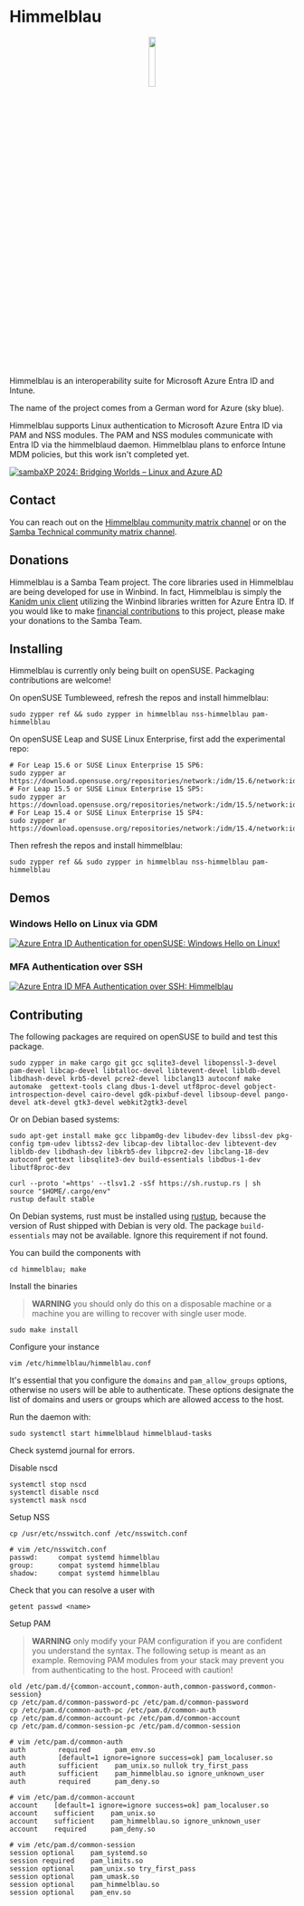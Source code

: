 # Himmelblau

<p align="center">
  <img src="img/penguin.png" width="15%" height="auto" />
</p>

Himmelblau is an interoperability suite for Microsoft Azure Entra ID and Intune.

The name of the project comes from a German word for Azure (sky blue).

Himmelblau supports Linux authentication to Microsoft Azure Entra ID via PAM and NSS modules.
The PAM and NSS modules communicate with Entra ID via the himmelblaud daemon. Himmelblau plans to
enforce Intune MDM policies, but this work isn't completed yet.

[![sambaXP 2024: Bridging Worlds – Linux and Azure AD](img/sambaxp.png)](https://www.youtube.com/watch?v=G07FTKoNTRA "sambaXP 2024: Bridging Worlds – Linux and Azure AD")

## Contact

You can reach out on the [Himmelblau community matrix channel](https://matrix.to/#/#himmelblau:matrix.org)
or on the [Samba Technical community matrix channel](https://matrix.to/#/#samba-technical:matrix.org).

## Donations

Himmelblau is a Samba Team project. The core libraries used in Himmelblau are being developed for use
in Winbind. In fact, Himmelblau is simply the [Kanidm unix client](https://github.com/kanidm/kanidm)
utilizing the Winbind libraries written for Azure Entra ID. If you would like to make
[financial contributions](https://www.samba.org/samba/donations.html) to this project, please make your
donations to the Samba Team.

## Installing

Himmelblau is currently only being built on openSUSE. Packaging contributions are welcome!

On openSUSE Tumbleweed, refresh the repos and install himmelblau:

```shell
sudo zypper ref && sudo zypper in himmelblau nss-himmelblau pam-himmelblau
```

On openSUSE Leap and SUSE Linux Enterprise, first add the experimental repo:

```shell
# For Leap 15.6 or SUSE Linux Enterprise 15 SP6:
sudo zypper ar https://download.opensuse.org/repositories/network:/idm/15.6/network:idm.repo
# For Leap 15.5 or SUSE Linux Enterprise 15 SP5:
sudo zypper ar https://download.opensuse.org/repositories/network:/idm/15.5/network:idm.repo
# For Leap 15.4 or SUSE Linux Enterprise 15 SP4:
sudo zypper ar https://download.opensuse.org/repositories/network:/idm/15.4/network:idm.repo
```

Then refresh the repos and install himmelblau:

```shell
sudo zypper ref && sudo zypper in himmelblau nss-himmelblau pam-himmelblau
```

## Demos

### Windows Hello on Linux via GDM
[![Azure Entra ID Authentication for openSUSE: Windows Hello on Linux!](img/hello.png)](https://www.youtube.com/watch?v=rSeHxs0JX58 "Azure Entra ID Authentication for openSUSE: Windows Hello on Linux!")

### MFA Authentication over SSH

[![Azure Entra ID MFA Authentication over SSH: Himmelblau](img/ssh.png)](https://www.youtube.com/watch?v=IAqC8FoYLGc "Azure Entra ID MFA Authentication over SSH: Himmelblau")

## Contributing

The following packages are required on openSUSE to build and test this package.

    sudo zypper in make cargo git gcc sqlite3-devel libopenssl-3-devel pam-devel libcap-devel libtalloc-devel libtevent-devel libldb-devel libdhash-devel krb5-devel pcre2-devel libclang13 autoconf make automake  gettext-tools clang dbus-1-devel utf8proc-devel gobject-introspection-devel cairo-devel gdk-pixbuf-devel libsoup-devel pango-devel atk-devel gtk3-devel webkit2gtk3-devel


Or on Debian based systems:

    sudo apt-get install make gcc libpam0g-dev libudev-dev libssl-dev pkg-config tpm-udev libtss2-dev libcap-dev libtalloc-dev libtevent-dev libldb-dev libdhash-dev libkrb5-dev libpcre2-dev libclang-18-dev autoconf gettext libsqlite3-dev build-essentials libdbus-1-dev libutf8proc-dev
    
    curl --proto '=https' --tlsv1.2 -sSf https://sh.rustup.rs | sh
    source "$HOME/.cargo/env"
    rustup default stable

On Debian systems, rust must be installed using [rustup](https://rustup.rs), because the version of Rust shipped with Debian is very old. The package `build-essentials` may not be available. Ignore this requirement if not found.

You can build the components with

    cd himmelblau; make

Install the binaries

> **WARNING** you should only do this on a disposable machine or a machine you are willing to
> recover with single user mode.

    sudo make install

Configure your instance

    vim /etc/himmelblau/himmelblau.conf

It's essential that you configure the `domains` and `pam_allow_groups` options, otherwise
no users will be able to authenticate. These options designate the list of domains and users
or groups which are allowed access to the host.

Run the daemon with:

    sudo systemctl start himmelblaud himmelblaud-tasks

Check systemd journal for errors.

Disable nscd

    systemctl stop nscd
    systemctl disable nscd
    systemctl mask nscd

Setup NSS

    cp /usr/etc/nsswitch.conf /etc/nsswitch.conf

    # vim /etc/nsswitch.conf
    passwd:     compat systemd himmelblau
    group:      compat systemd himmelblau
    shadow:     compat systemd himmelblau

Check that you can resolve a user with

    getent passwd <name>

Setup PAM

> **WARNING** only modify your PAM configuration if you are confident you understand
> the syntax. The following setup is meant as an example. Removing PAM modules from
> your stack may prevent you from authenticating to the host. Proceed with caution!

    old /etc/pam.d/{common-account,common-auth,common-password,common-session}
    cp /etc/pam.d/common-password-pc /etc/pam.d/common-password
    cp /etc/pam.d/common-auth-pc /etc/pam.d/common-auth
    cp /etc/pam.d/common-account-pc /etc/pam.d/common-account
    cp /etc/pam.d/common-session-pc /etc/pam.d/common-session

    # vim /etc/pam.d/common-auth
    auth        required      pam_env.so
    auth        [default=1 ignore=ignore success=ok] pam_localuser.so
    auth        sufficient    pam_unix.so nullok try_first_pass
    auth        sufficient    pam_himmelblau.so ignore_unknown_user
    auth        required      pam_deny.so

    # vim /etc/pam.d/common-account
    account    [default=1 ignore=ignore success=ok] pam_localuser.so
    account    sufficient    pam_unix.so
    account    sufficient    pam_himmelblau.so ignore_unknown_user
    account    required      pam_deny.so

    # vim /etc/pam.d/common-session
    session optional    pam_systemd.so
    session required    pam_limits.so
    session optional    pam_unix.so try_first_pass
    session optional    pam_umask.so
    session optional    pam_himmelblau.so
    session optional    pam_env.so

